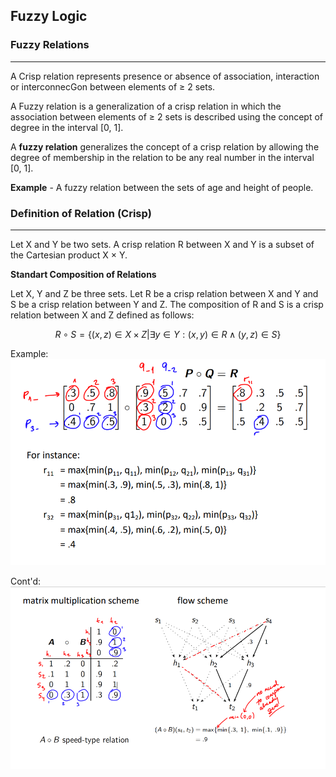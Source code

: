 ## Fuzzy Logic ##

### Fuzzy Relations ###
----

A Crisp relation represents presence or absence of association, interaction or 
interconnecGon between elements of ≥ 2 sets.

A Fuzzy relation is a generalization of a crisp relation in which the association between elements of ≥ 2 sets is described using the concept of degree in the interval [0, 1].

A **fuzzy relation** generalizes the concept of a crisp relation by allowing the degree of membership in the relation to be any real number in the interval [0, 1].

**Example** - A fuzzy relation between the sets of age and height of people.

### Definition of Relation (Crisp) ###
----

Let X and Y be two sets. A crisp relation R between X and Y is a subset of the Cartesian product X × Y.

**Standart Composition of Relations**

Let X, Y and Z be three sets. Let R be a crisp relation between X and Y and S be a crisp relation between Y and Z. The composition of R and S is a crisp relation between X and Z defined as follows:

$$
R \circ S = \{(x, z) \in X \times Z | \exists y \in Y : (x, y) \in R \land (y, z) \in S\}
$$

Example:
![Composition of Relations](figures/FS03-stdcomp.png)

Cont'd:
![Composition of Relations](figures/FS03-stdcomp-cont.png)




